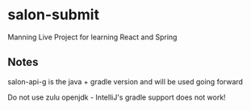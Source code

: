 # salon-submit

Manning Live Project for learning React and Spring
## Notes
salon-api-g is the java + gradle version and will be used going forward

Do not use zulu openjdk - IntelliJ's gradle support does not work!
